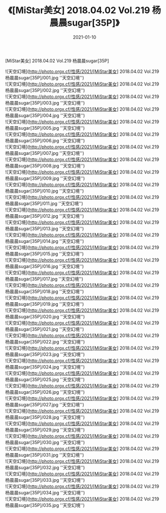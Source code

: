 ﻿---
layout: post
title:  《[MiStar美女] 2018.04.02 Vol.219 杨晨晨sugar[35P]》
date:   2021-01-10
image: http://photo.orgx.cf/性感/2021/[MiStar美女] 2018.04.02 Vol.219 杨晨晨sugar[35P]/000.jpg
categories: [美女, 性感, 泳衣]
---

[MiStar美女] 2018.04.02 Vol.219 杨晨晨sugar[35P]



![天空幻境](http://photo.orgx.cf/性感/2021/[MiStar美女] 2018.04.02 Vol.219 杨晨晨sugar[35P]/001.jpg ''天空幻境'') <br>
![天空幻境](http://photo.orgx.cf/性感/2021/[MiStar美女] 2018.04.02 Vol.219 杨晨晨sugar[35P]/002.jpg ''天空幻境'') <br>
![天空幻境](http://photo.orgx.cf/性感/2021/[MiStar美女] 2018.04.02 Vol.219 杨晨晨sugar[35P]/003.jpg ''天空幻境'') <br>
![天空幻境](http://photo.orgx.cf/性感/2021/[MiStar美女] 2018.04.02 Vol.219 杨晨晨sugar[35P]/004.jpg ''天空幻境'') <br>
![天空幻境](http://photo.orgx.cf/性感/2021/[MiStar美女] 2018.04.02 Vol.219 杨晨晨sugar[35P]/005.jpg ''天空幻境'') <br>
![天空幻境](http://photo.orgx.cf/性感/2021/[MiStar美女] 2018.04.02 Vol.219 杨晨晨sugar[35P]/006.jpg ''天空幻境'') <br>
![天空幻境](http://photo.orgx.cf/性感/2021/[MiStar美女] 2018.04.02 Vol.219 杨晨晨sugar[35P]/007.jpg ''天空幻境'') <br>
![天空幻境](http://photo.orgx.cf/性感/2021/[MiStar美女] 2018.04.02 Vol.219 杨晨晨sugar[35P]/008.jpg ''天空幻境'') <br>
![天空幻境](http://photo.orgx.cf/性感/2021/[MiStar美女] 2018.04.02 Vol.219 杨晨晨sugar[35P]/009.jpg ''天空幻境'') <br>
![天空幻境](http://photo.orgx.cf/性感/2021/[MiStar美女] 2018.04.02 Vol.219 杨晨晨sugar[35P]/010.jpg ''天空幻境'') <br>
![天空幻境](http://photo.orgx.cf/性感/2021/[MiStar美女] 2018.04.02 Vol.219 杨晨晨sugar[35P]/011.jpg ''天空幻境'') <br>
![天空幻境](http://photo.orgx.cf/性感/2021/[MiStar美女] 2018.04.02 Vol.219 杨晨晨sugar[35P]/012.jpg ''天空幻境'') <br>
![天空幻境](http://photo.orgx.cf/性感/2021/[MiStar美女] 2018.04.02 Vol.219 杨晨晨sugar[35P]/013.jpg ''天空幻境'') <br>
![天空幻境](http://photo.orgx.cf/性感/2021/[MiStar美女] 2018.04.02 Vol.219 杨晨晨sugar[35P]/014.jpg ''天空幻境'') <br>
![天空幻境](http://photo.orgx.cf/性感/2021/[MiStar美女] 2018.04.02 Vol.219 杨晨晨sugar[35P]/015.jpg ''天空幻境'') <br>
![天空幻境](http://photo.orgx.cf/性感/2021/[MiStar美女] 2018.04.02 Vol.219 杨晨晨sugar[35P]/016.jpg ''天空幻境'') <br>
![天空幻境](http://photo.orgx.cf/性感/2021/[MiStar美女] 2018.04.02 Vol.219 杨晨晨sugar[35P]/017.jpg ''天空幻境'') <br>
![天空幻境](http://photo.orgx.cf/性感/2021/[MiStar美女] 2018.04.02 Vol.219 杨晨晨sugar[35P]/018.jpg ''天空幻境'') <br>
![天空幻境](http://photo.orgx.cf/性感/2021/[MiStar美女] 2018.04.02 Vol.219 杨晨晨sugar[35P]/019.jpg ''天空幻境'') <br>
![天空幻境](http://photo.orgx.cf/性感/2021/[MiStar美女] 2018.04.02 Vol.219 杨晨晨sugar[35P]/020.jpg ''天空幻境'') <br>
![天空幻境](http://photo.orgx.cf/性感/2021/[MiStar美女] 2018.04.02 Vol.219 杨晨晨sugar[35P]/021.jpg ''天空幻境'') <br>
![天空幻境](http://photo.orgx.cf/性感/2021/[MiStar美女] 2018.04.02 Vol.219 杨晨晨sugar[35P]/022.jpg ''天空幻境'') <br>
![天空幻境](http://photo.orgx.cf/性感/2021/[MiStar美女] 2018.04.02 Vol.219 杨晨晨sugar[35P]/023.jpg ''天空幻境'') <br>
![天空幻境](http://photo.orgx.cf/性感/2021/[MiStar美女] 2018.04.02 Vol.219 杨晨晨sugar[35P]/024.jpg ''天空幻境'') <br>
![天空幻境](http://photo.orgx.cf/性感/2021/[MiStar美女] 2018.04.02 Vol.219 杨晨晨sugar[35P]/025.jpg ''天空幻境'') <br>
![天空幻境](http://photo.orgx.cf/性感/2021/[MiStar美女] 2018.04.02 Vol.219 杨晨晨sugar[35P]/026.jpg ''天空幻境'') <br>
![天空幻境](http://photo.orgx.cf/性感/2021/[MiStar美女] 2018.04.02 Vol.219 杨晨晨sugar[35P]/027.jpg ''天空幻境'') <br>
![天空幻境](http://photo.orgx.cf/性感/2021/[MiStar美女] 2018.04.02 Vol.219 杨晨晨sugar[35P]/028.jpg ''天空幻境'') <br>
![天空幻境](http://photo.orgx.cf/性感/2021/[MiStar美女] 2018.04.02 Vol.219 杨晨晨sugar[35P]/029.jpg ''天空幻境'') <br>
![天空幻境](http://photo.orgx.cf/性感/2021/[MiStar美女] 2018.04.02 Vol.219 杨晨晨sugar[35P]/030.jpg ''天空幻境'') <br>
![天空幻境](http://photo.orgx.cf/性感/2021/[MiStar美女] 2018.04.02 Vol.219 杨晨晨sugar[35P]/031.jpg ''天空幻境'') <br>
![天空幻境](http://photo.orgx.cf/性感/2021/[MiStar美女] 2018.04.02 Vol.219 杨晨晨sugar[35P]/032.jpg ''天空幻境'') <br>
![天空幻境](http://photo.orgx.cf/性感/2021/[MiStar美女] 2018.04.02 Vol.219 杨晨晨sugar[35P]/033.jpg ''天空幻境'') <br>
![天空幻境](http://photo.orgx.cf/性感/2021/[MiStar美女] 2018.04.02 Vol.219 杨晨晨sugar[35P]/034.jpg ''天空幻境'') <br>
![天空幻境](http://photo.orgx.cf/性感/2021/[MiStar美女] 2018.04.02 Vol.219 杨晨晨sugar[35P]/035.jpg ''天空幻境'') <br>